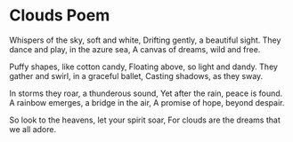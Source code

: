# Clouds Poem

Whispers of the sky, soft and white,
Drifting gently, a beautiful sight.
They dance and play, in the azure sea,
A canvas of dreams, wild and free.

Puffy shapes, like cotton candy,
Floating above, so light and dandy.
They gather and swirl, in a graceful ballet,
Casting shadows, as they sway.

In storms they roar, a thunderous sound,
Yet after the rain, peace is found.
A rainbow emerges, a bridge in the air,
A promise of hope, beyond despair.

So look to the heavens, let your spirit soar,
For clouds are the dreams that we all adore.
